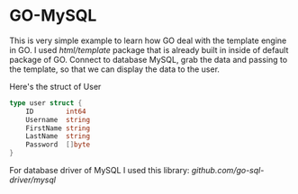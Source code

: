 # GO-MySQL
This is very simple example to learn how GO deal with the template engine in  GO. I used *html/template* package that is already 
built in inside of default package of GO. Connect to database MySQL, grab the data and passing to the template, so that we can display 
the data to the user.

Here's the struct of User

```go
type user struct {
	ID        int64
	Username  string
	FirstName string
	LastName  string
	Password  []byte
}
```
For database driver of MySQL I used this library: *github.com/go-sql-driver/mysql*
